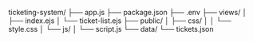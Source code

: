 ticketing-system/
├── app.js
├── package.json
├── .env
├── views/
│   ├── index.ejs
│   └── ticket-list.ejs
├── public/
│   ├── css/
│   │   └── style.css
│   └── js/
│       └── script.js
└── data/
    └── tickets.json
